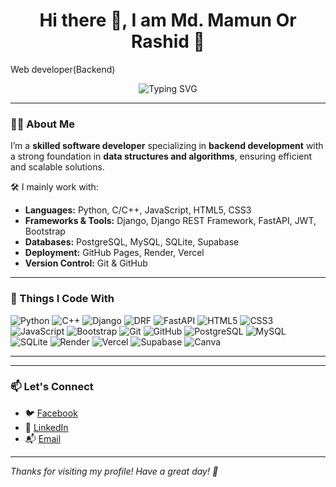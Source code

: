 <h1 align="center"> Hi there 👋, I am Md. Mamun Or Rashid 👋</h1>
<p>Web developer(Backend)</p>
<p align="center">
  <img src="https://readme-typing-svg.herokuapp.com?font=Fira+Code&size=24&pause=1000&center=true&vCenter=true&width=500&lines=Backend+Developer;Python+Django+Specialist;Loves+Clean+Code+%26+Scalable+Designs" alt="Typing SVG" />
</p>

---

### 👨‍💻 About Me

I’m a **skilled software developer** specializing in **backend development** with a strong foundation in **data structures and algorithms**, ensuring efficient and scalable solutions.

🛠️ I mainly work with:
- **Languages:** Python, C/C++, JavaScript, HTML5, CSS3
- **Frameworks & Tools:** Django, Django REST Framework, FastAPI, JWT, Bootstrap
- **Databases:** PostgreSQL, MySQL, SQLite, Supabase
- **Deployment:** GitHub Pages, Render, Vercel
- **Version Control:** Git & GitHub

---

### 🚀 Things I Code With

![Python](https://img.shields.io/badge/Python-3670A0?style=for-the-badge&logo=python&logoColor=white)
![C++](https://img.shields.io/badge/C++-00599C?style=for-the-badge&logo=c%2B%2B&logoColor=white)
![Django](https://img.shields.io/badge/Django-092E20?style=for-the-badge&logo=django&logoColor=white)
![DRF](https://img.shields.io/badge/Django%20REST-ff1709?style=for-the-badge&logo=django&logoColor=white)
![FastAPI](https://img.shields.io/badge/FastAPI-005571?style=for-the-badge&logo=fastapi)
![HTML5](https://img.shields.io/badge/HTML5-e34c26?style=for-the-badge&logo=html5&logoColor=white)
![CSS3](https://img.shields.io/badge/CSS3-264de4?style=for-the-badge&logo=css3&logoColor=white)
![JavaScript](https://img.shields.io/badge/JavaScript-323330?style=for-the-badge&logo=javascript&logoColor=F7DF1E)
![Bootstrap](https://img.shields.io/badge/Bootstrap-563d7c?style=for-the-badge&logo=bootstrap&logoColor=white)
![Git](https://img.shields.io/badge/Git-F05032?style=for-the-badge&logo=git&logoColor=white)
![GitHub](https://img.shields.io/badge/GitHub-181717?style=for-the-badge&logo=github&logoColor=white)
![PostgreSQL](https://img.shields.io/badge/PostgreSQL-316192?style=for-the-badge&logo=postgresql&logoColor=white)
![MySQL](https://img.shields.io/badge/MySQL-00758F?style=for-the-badge&logo=mysql&logoColor=white)
![SQLite](https://img.shields.io/badge/SQLite-07405E?style=for-the-badge&logo=sqlite&logoColor=white)
![Render](https://img.shields.io/badge/Render-46E3B7?style=for-the-badge&logo=render&logoColor=white)
![Vercel](https://img.shields.io/badge/Vercel-000000?style=for-the-badge&logo=vercel&logoColor=white)
![Supabase](https://img.shields.io/badge/Supabase-3ECF8E?style=for-the-badge&logo=supabase&logoColor=white)
![Canva](https://img.shields.io/badge/Canva-00C4CC?style=for-the-badge&logo=canva&logoColor=white)

---

---

### 📫 Let's Connect

- 🐦 [Facebook ](https://www.facebook.com/md.mamun.112648/)
- 💼 [LinkedIn](https://www.linkedin.com/in/md-mamun-43123b2a0/)
- 📬 [Email](orroshidmdmamun50@gmail.com)

---

*Thanks for visiting my profile! Have a great day! 🌸*





